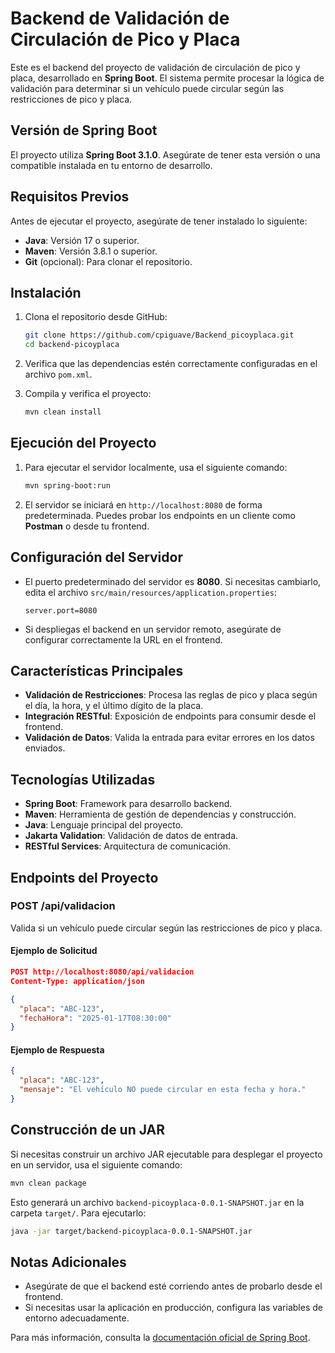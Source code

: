 # Backend de Validación de Circulación de Pico y Placa

Este es el backend del proyecto de validación de circulación de pico y placa, desarrollado en **Spring Boot**. El sistema permite procesar la lógica de validación para determinar si un vehículo puede circular según las restricciones de pico y placa.

## **Versión de Spring Boot**

El proyecto utiliza **Spring Boot 3.1.0**. Asegúrate de tener esta versión o una compatible instalada en tu entorno de desarrollo.

## **Requisitos Previos**

Antes de ejecutar el proyecto, asegúrate de tener instalado lo siguiente:

- **Java**: Versión 17 o superior.
- **Maven**: Versión 3.8.1 o superior.
- **Git** (opcional): Para clonar el repositorio.

## **Instalación**

1. Clona el repositorio desde GitHub:
   ```bash
   git clone https://github.com/cpiguave/Backend_picoyplaca.git
   cd backend-picoyplaca
   ```

2. Verifica que las dependencias estén correctamente configuradas en el archivo `pom.xml`.

3. Compila y verifica el proyecto:
   ```bash
   mvn clean install
   ```

## **Ejecución del Proyecto**

1. Para ejecutar el servidor localmente, usa el siguiente comando:
   ```bash
   mvn spring-boot:run
   ```

2. El servidor se iniciará en `http://localhost:8080` de forma predeterminada. Puedes probar los endpoints en un cliente como **Postman** o desde tu frontend.

## **Configuración del Servidor**

- El puerto predeterminado del servidor es **8080**. Si necesitas cambiarlo, edita el archivo `src/main/resources/application.properties`:

   ```properties
   server.port=8080
   ```

- Si despliegas el backend en un servidor remoto, asegúrate de configurar correctamente la URL en el frontend.

## **Características Principales**

- **Validación de Restricciones**: Procesa las reglas de pico y placa según el día, la hora, y el último dígito de la placa.
- **Integración RESTful**: Exposición de endpoints para consumir desde el frontend.
- **Validación de Datos**: Valida la entrada para evitar errores en los datos enviados.

## **Tecnologías Utilizadas**

- **Spring Boot**: Framework para desarrollo backend.
- **Maven**: Herramienta de gestión de dependencias y construcción.
- **Java**: Lenguaje principal del proyecto.
- **Jakarta Validation**: Validación de datos de entrada.
- **RESTful Services**: Arquitectura de comunicación.

## **Endpoints del Proyecto**

### **POST /api/validacion**
Valida si un vehículo puede circular según las restricciones de pico y placa.

#### **Ejemplo de Solicitud**
```json
POST http://localhost:8080/api/validacion
Content-Type: application/json

{
  "placa": "ABC-123",
  "fechaHora": "2025-01-17T08:30:00"
}
```

#### **Ejemplo de Respuesta**
```json
{
  "placa": "ABC-123",
  "mensaje": "El vehículo NO puede circular en esta fecha y hora."
}
```

## **Construcción de un JAR**

Si necesitas construir un archivo JAR ejecutable para desplegar el proyecto en un servidor, usa el siguiente comando:

```bash
mvn clean package
```

Esto generará un archivo `backend-picoyplaca-0.0.1-SNAPSHOT.jar` en la carpeta `target/`. Para ejecutarlo:

```bash
java -jar target/backend-picoyplaca-0.0.1-SNAPSHOT.jar
```

## **Notas Adicionales**

- Asegúrate de que el backend esté corriendo antes de probarlo desde el frontend.
- Si necesitas usar la aplicación en producción, configura las variables de entorno adecuadamente.

Para más información, consulta la [documentación oficial de Spring Boot](https://spring.io/projects/spring-boot).
